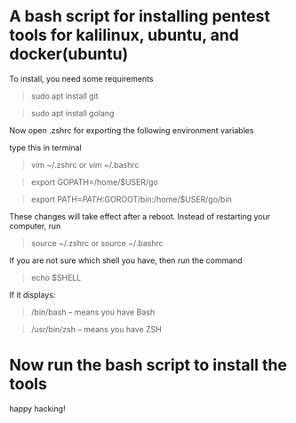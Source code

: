 # A bash script for installing pentest tools for kalilinux, ubuntu, and docker(ubuntu)

To install, you need some requirements

> sudo apt install git

> sudo apt install golang

Now open .zshrc for exporting the following environment variables
 
type this in terminal

> vim ~/.zshrc or vim ~/.bashrc

> export GOPATH=/home/$USER/go

> export PATH=${PATH}:$GOROOT/bin:/home/$USER/go/bin

These changes will take effect after a reboot. Instead of restarting your computer, run

>source ~/.zshrc or source ~/.bashrc

If you are not sure which shell you have, then run the command

> echo $SHELL

If it displays: 
> /bin/bash – means you have Bash

> /usr/bin/zsh – means you have ZSH

# Now run the bash script to install the tools

happy hacking!
